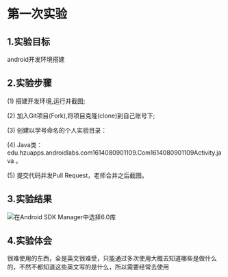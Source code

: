 # 第一次实验
 
## 1.实验目标
 android开发环境搭建
 
## 2.实验步骤
 (1) 搭建开发环境,运行并截图;
 
 (2) 加入Git项目(Fork),将项目克隆(clone)到自己账号下;
 
      
 (3) 创建以学号命名的个人实验目录：
      
     
 (4) Java类：edu.hzuapps.androidlabs.com1614080901109.Com1614080901109Activity.java 。
 
 (5) 提交代码并发Pull Request，老师合并之后截图。
 
## 3.实验结果
 ![在Android SDK Manager中选择6.0库](https://github.com/lizhenyong98/android-labs-2018/blob/master/com1614080901128/com1614080901128.png "配置教育网下载代理")
 
## 4.实验体会
很难使用的东西，全是英文很难受，只能通过多次使用大概去知道哪些是做什么的，不然不都知道这些英文写的是什么，所以需要经常去使用
